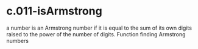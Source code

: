 # c.011-isArmstrong
 a number is an Armstrong number if it is equal to the sum of its own digits raised to the power of the number of digits. Function finding Armstrong numbers
